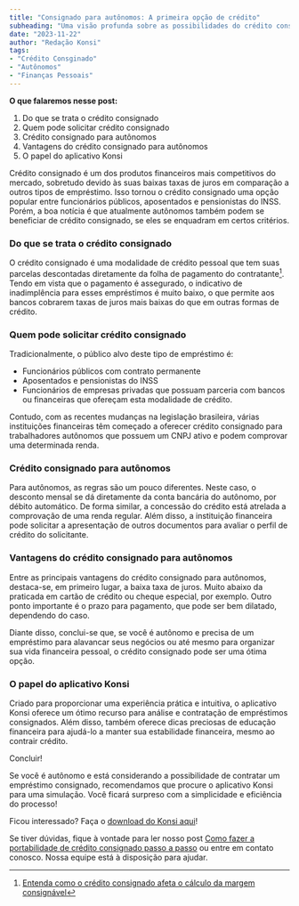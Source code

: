 ```yaml
---
title: "Consignado para autônomos: A primeira opção de crédito"
subheading: "Uma visão profunda sobre as possibilidades do crédito consignado para autônomos."
date: "2023-11-22"
author: "Redação Konsi"
tags:
- "Crédito Consginado"
- "Autônomos"
- "Finanças Pessoais"
---
```


**O que falaremos nesse post:**
1. Do que se trata o crédito consignado
2. Quem pode solicitar crédito consignado
3. Crédito consignado para autônomos
4. Vantagens do crédito consignado para autônomos
5. O papel do aplicativo Konsi

Crédito consignado é um dos produtos financeiros mais competitivos do mercado, sobretudo devido às suas baixas taxas de juros em comparação a outros tipos de empréstimo. Isso tornou o crédito consignado uma opção popular entre funcionários públicos, aposentados e pensionistas do INSS. Porém, a boa notícia é que atualmente autônomos também podem se beneficiar de crédito consignado, se eles se enquadram em certos critérios.

### Do que se trata o crédito consignado

O crédito consignado é uma modalidade de crédito pessoal que tem suas parcelas descontadas diretamente da folha de pagamento do contratante[^1^]. Tendo em vista que o pagamento é assegurado, o indicativo de inadimplência para esses empréstimos é muito baixo, o que permite aos bancos cobrarem taxas de juros mais baixas do que em outras formas de crédito. 

[^1^]: [Entenda como o crédito consignado afeta o cálculo da margem consignável](https://konsi.com.br/postagens/entenda-como-o-credito-consignado-afeta-o-calculo-da-margem-consignável)

### Quem pode solicitar crédito consignado

Tradicionalmente, o público alvo deste tipo de empréstimo é:
- Funcionários públicos com contrato permanente
- Aposentados e pensionistas do INSS
- Funcionários de empresas privadas que possuam parceria com bancos ou financeiras que ofereçam esta modalidade de crédito.

Contudo, com as recentes mudanças na legislação brasileira, várias instituições financeiras têm começado a oferecer crédito consignado para trabalhadores autônomos que possuem um CNPJ ativo e podem comprovar uma determinada renda.

### Crédito consignado para autônomos

Para autônomos, as regras são um pouco diferentes. Neste caso, o desconto mensal se dá diretamente da conta bancária do autônomo, por débito automático. De forma similar, a concessão do crédito está atrelada a comprovação de uma renda regular. Além disso, a instituição financeira pode solicitar a apresentação de outros documentos para avaliar o perfil de crédito do solicitante.

### Vantagens do crédito consignado para autônomos

Entre as principais vantagens do crédito consignado para autônomos, destaca-se, em primeiro lugar, a baixa taxa de juros. Muito abaixo da praticada em cartão de crédito ou cheque especial, por exemplo. Outro ponto importante é o prazo para pagamento, que pode ser bem dilatado, dependendo do caso.

Diante disso, conclui-se que, se você é autônomo e precisa de um empréstimo para alavancar seus negócios ou até mesmo para organizar sua vida financeira pessoal, o crédito consignado pode ser uma ótima opção.

### O papel do aplicativo Konsi

Criado para proporcionar uma experiência prática e intuitiva, o aplicativo Konsi oferece um ótimo recurso para análise e contratação de empréstimos consignados. Além disso, também oferece dicas preciosas de educação financeira para ajudá-lo a manter sua estabilidade financeira, mesmo ao contrair crédito.

Concluir! 

Se você é autônomo e está considerando a possibilidade de contratar um empréstimo consignado, recomendamos que procure o aplicativo Konsi para uma simulação. Você ficará surpreso com a simplicidade e eficiência do processo!

Ficou interessado? Faça o [download do Konsi aqui](https://konsi.com.br/downlaod-app)! 

Se tiver dúvidas, fique à vontade para ler nosso post [Como fazer a portabilidade de crédito consignado passo a passo](https://konsi.com.br/postagens/como-fazer-a-portabilidade-de-credito-consignado-passo-a-passo) ou entre em contato conosco. Nossa equipe está à disposição para ajudar.